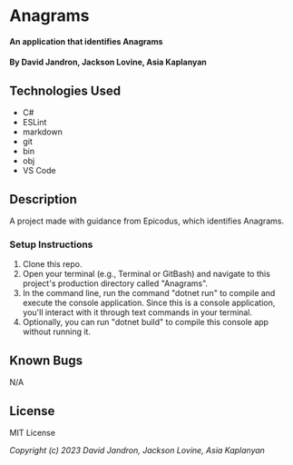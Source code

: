 # Anagrams

#### An application that identifies Anagrams

#### By David Jandron, Jackson Lovine, Asia Kaplanyan

## Technologies Used

* C#
* ESLint
* markdown
* git
* bin
* obj
* VS Code

## Description
A project made with guidance from Epicodus, which identifies Anagrams. 

### Setup Instructions

1. Clone this repo.
2. Open your terminal (e.g., Terminal or GitBash) and navigate to this project's production directory called "Anagrams".
3. In the command line, run the command "dotnet run" to compile and execute the console application. Since this is a console application, you'll interact with it through text commands in your terminal.
4. Optionally, you can run "dotnet build" to compile this console app without running it.

## Known Bugs

N/A

## License


MIT License 


_Copyright (c) 2023 David Jandron, Jackson Lovine, Asia Kaplanyan_ 